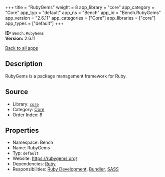 ﻿+++
title = "RubyGems"
weight = 8
app_library = "core"
app_category = "Core"
app_typ = "default"
app_ns = "Bench"
app_id = "Bench.RubyGems"
app_version = "2.6.11"
app_categories = ["Core"]
app_libraries = ["core"]
app_types = ["default"]
+++

**ID:** `Bench.RubyGems`  
**Version:** 2.6.11  
<!--more-->

[Back to all apps](/apps/)

## Description
RubyGems is a package management framework for Ruby.

## Source

* Library: [`core`](/app_libraries/core)
* Category: [Core](/app_categories/core)
* Order Index: 8

## Properties

* Namespace: Bench
* Name: RubyGems
* Typ: `default`
* Website: <https://rubygems.org/>
* Dependencies: [Ruby](/apps/Bench.Ruby)
* Responsibilities: [Ruby Development](/apps/Bench.Group.RubyDevelopment), [Bundler](/apps/Bench.Bundler), [SASS](/apps/Bench.Sass)

